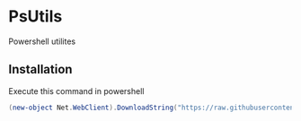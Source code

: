 # PsUtils
Powershell utilites

## Installation
Execute this command in powershell
```Powershell
(new-object Net.WebClient).DownloadString("https://raw.githubusercontent.com/willyd/PsUtils/master/install.ps1") | iex
```
